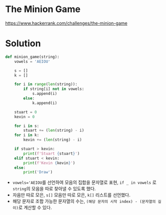 # The Minion Game
<https://www.hackerrank.com/challenges/the-minion-game>

# Solution

```python
def minion_game(string):
    vowels = 'AEIOU'

    s = []
    k = []

    for i in range(len(string)):
        if string[i] not in vowels:
            s.append(i)
        else:
            k.append(i)

    stuart = 0
    kevin = 0

    for i in s:
        stuart += (len(string) - i)
    for i in k:
        kevin += (len(string) - i)

    if stuart > kevin:
        print(f'Stuart {stuart}')
    elif stuart < kevin:
        print(f'Kevin {kevin}')
    else:
        print('Draw')
```

* `vowels='AEIOU`를 선언하여 모음의 집합을 문자열로 표현, `if _ in vowels` 로 `string`의 모음을 따로 찾아낼 수 있도록 했다.
* 자음만 따로 모은, `s[]` 모음만 따로 모은, `k[]` 리스트를 선언했다.
* 해당 문자로 조합 가능한 문자열의 수는, `(해당 문자의 시작 index) - (문자열의 길이)`로 계산할 수 있다.
